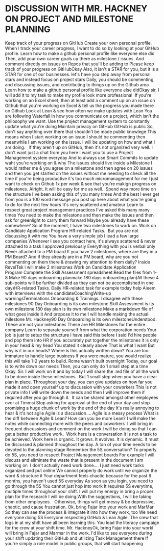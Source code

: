 # DISCUSSION WITH MR. HACKNEY ON PROJECT AND MILESTONE PLANNING


Keep track of your progress on GitHub
Create your own personal profile.
When I track your career progress, I want to do so by looking at your GitHub profile.
Learn how to make a github personal profile like everyone else did
Then, add your own career goals up there as milestone / issues.
And comment directly on issues on Repos that you'll be adding to
Please keep track of your progress on GitHubOkay
Also, it isn't a STAR for you, but it is a STAR for one of our businesses.
let's have you step away from personal stars and instead focus on project stars
Daily, you should be commenting, and discussing issues, and contributing to things up on the Github area
Learn how to make a github personal profile like everyone else didOkay sir, I will add it to my task to make my profile look more professional 
If you're working on an Excel sheet, then at least add a comment up on an issue on Github that you're working on Excel & tell us the progress you made there on Github
Look at Lean & see how often we make updates with Lean
You are following Waterfall in how you communicate on a project, which isn't the philosophy we want.
Use the project management system to constantly update what you're doing
Maintain privacy on GitHub
GitHub is public
So, don't say anything over there that shouldn't be made public knowlege
This means when I start working on an issue I should be commenting then meanwhile I am working on the issue. I will be updating on how and what I am doing.  
If they aren't up on GitHub, then it's not organized very well.
I don't want just a chat from you here
I want you to use a Project Management system everyday
And to always use Smart Commits to update waht you're working on & why
The issues should live inside a Milestone
I would rather me & you agree on a milestone
and then agree on 20 issues
and then you get started on the issues
without me needing to check all the time if you're being productive
it's too much micromanagement for me
I just want to check on Github 1x per week & see that you're makign progress on milestones.
Alright. It will be easy for me as well. 
Spend way more time on the structure
I've been asking this of you many times
And the best I ever get from you is a 100 word message you post up here about what you're going to do for the next few hours
It's very scattered and amateur
Learn to respect great project management practices
I've asked this many many times
You need to make the milestone
and then make the issues
and then ask for greenlight to carry them forward
Maybe you already have these somewhere?
So at the moment, I have two milestones to work on. Work on Candidate Application Program HR-related Tasks. 
But you are not discussing it with me
You have a very simple job
I lead a few large companies
Whenever I see you contact here, it's always scattered & never attached to a task I approved previously
Everything with you is verbal only
Never attached to a PM board
If you have 2 milestones, where are they in a PM Board?
And if they already are in a PM board, why are you not commenting on them there & drawing my attention to them daily?
Inside RevelTek I will make 2 milestones Work on Candidate Application Program Complete the Skill Assessment spreadsheet.Read the files from 1-8 Make 90 days onboarding planmake 180 days onboarding plan(All these 4 sub-points will be further divided as they can not be accomplished in one day)HR-related Tasks. Daily HR-related task for example today help Aleem with interviews with the candidateCoachingWrite-up warningsTerminations Onboarding & Trainings.
I disagree with these milestones
90 Day Onboarding is its own milestone
Skill Assessment is its own milestone
180 day plan is its own milestone
Make a markdown file of what goes inside it
And propose it to me
I will handle making the actual milestone
Mr. Hackney90 Day Onboarding is its own milestoneUnderstood. 
These are not your milestones
These are HR Milestones for the entire company
Learn to separate yourself from what the corporation needs
Your job is just to setup the structure
I have said this before
I said I'd hire people and pop them into HR if you accurately put together the milestones
It is only in your head & my head
You stated it clearly above
That is what I want
But why is it in our heads?
Where is this actually written down?
You are too immature to handle large business
If you were mature, you would realize this will take 1-2 years to build.
Rome wasn't built overnight
Today, our goal is to write down our needs
Then, you can only do 1 small step at a time
Okay. Sir. I will work on it and by today I will share the .md file of all the work to be done inside these milestones. 
But 1 small step when you have a clear plan in place.
Throughout your day, you can give updates on how far you made it
and open yourself up to discussion with your coworkers
This is not private info
I will write down the needs and then I will improve them if required after you go through it. 
It can be shared amongst other employees over at Timmsi
Stop asking for approval at the end of your day
and stop promising a huge chunk of work by the end of the day
It's really annoying to hear & it's not agile
Agile is a discussion....
Agile is a messy process
What is the diff between Agile & Lean?
How can you be more Lean?
I will make the notes while connecting more with the peers and coworkers 
I will bring in frequent discussions and comment on the work I will be doing so that I can get a better productive work. 
Work here is a conversation
It is not a task to be achieved.
Work here is organic. It grows. It evolves. It is dynamic.
It must be discussed & planned throughout the day.
A ton of your time needs to be devoted to the planning stage
Remember the 5S conversation?
To properly do 5S, you need to respect Project Management boards
For example I will discuss and eliminate the waste that is present in the document I am working on 
I don't actually need work done.... I just need work tasks organized and put online
We cannot properly do work until we organize the word & structure it
Your department feels chaotic because for the past 6 months, you haven't used 5S everyday
As soon as you login, you need to go through the 5S
You cannot just hop into work
It requires 5S everytime, multiple times throughout your shift.
I will put my energy in bring a proper plan for the research I will be doing.With the suggestions, I will be taking from other employees.  
Otherwise, things will get messy & be depressive, chaotic, and cause frustration.
Ok, bring Fajar into your work and MarMar
So they can see the process & integrate it into how they work, too
We need everyone doing 5S
Everyone respecting GitHub & Lean Agile.
The crew that logs in at my shift have all been learning this.
You lead the literacy campaign for the crew at your shift time.
Mr. HackneyOk, bring Fajar into your workI will bring in Fajar and Marmar in the work.
I'd like to see everyone during your shift updating their GitHub and utilizing Task Management there
If you're simply a role model in public groups, that will start happening

